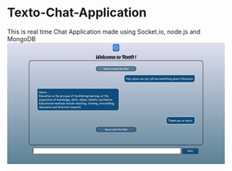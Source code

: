 # Texto-Chat-Application
This is real time Chat Application made using Socket.io, node.js and MongoDB
<img src="img.png">
